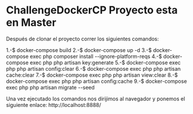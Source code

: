 # ChallengeDockerCP Proyecto esta en Master
Después de clonar el proyecto correr los siguientes comandos:

1.-$ docker-compose build 
2.-$ docker-compose up -d 
3.-$ docker-compose exec php composer install --ignore-platform-reqs
4.-$ docker-compose exec php php artisan key:generate
5.-$ docker-compose exec php php artisan config:clear
6.-$ docker-compose exec php php artisan cache:clear 
7.-$ docker-compose exec php php artisan view:clear 
8.-$ docker-compose exec php php artisan config:cache 
9.-$ docker-compose exec php php artisan migrate --seed

Una vez ejecutado los comandos nos dirijimos al navegador y ponemos el siguiente enlace: http://localhost:8888/
